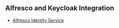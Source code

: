 ## Alfresco and Keycloak Integration

- [Alfresco Identity Service](https://community.alfresco.com/people/gravitonian/blog/2018/07/17/getting-started-with-alfresco-identity-service-ea-keycloak)